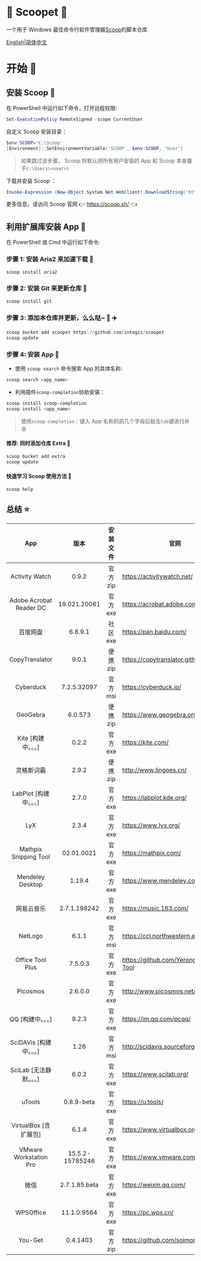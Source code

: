 <div align="left">
<h1 align="left"> 🍨 Scoopet 🍨 </h1>

<p>
一个用于 Windows 最佳命令行软件管理器<a href="https://github.com/lukesampson/scoop">Scoop</a>的脚本仓库
</p>

<p align="left">
        <a href="README.md">English</a>|<a href="README_CN.md">简体中文</a>
</p>
</div>

# 开始 🏃

## 安装 Scoop 🚴

在 PowerShell 中运行如下命令，打开远程权限:

```powershell
Set-ExecutionPolicy RemoteSigned -scope CurrentUser
```

自定义 Scoop 安装目录：

```powershell
$env:SCOOP='C:\Scoop'
[Environment]::SetEnvironmentVariable('SCOOP', $env:SCOOP, 'User')
```

> 如果跳过该步骤， Scoop 将默认把所有用户安装的 App 和 Scoop 本身置于`C:\Users\<user>\`

下载并安装 Scoop ：

```powershell
Invoke-Expression (New-Object System.Net.WebClient).DownloadString('https://get.scoop.sh')
```

更多信息，请访问 Scoop 官网 👉 https://scoop.sh/ 👈

## 利用扩展库安装 App 🚗

在 PowerShell 或 Cmd 中运行如下命令:

### 步骤 1: 安装 Aria2 来加速下载 🚅

```powershell
scoop install aria2
```

### 步骤 2: 安装 Git 来更新仓库 🎫

```powershell
scoop install git
```

### 步骤 3: 添加本仓库并更新，么么哒~ 💋 ✈️

```powershell
scoop bucket add scoopet https://github.com/integzz/scoopet
scoop update
```

### 步骤 4: 安装 App 🚀

- 使用 `scoop search` 命令搜索 App 的具体名称:

```powershell
scoop search <app_name>
```

- 利用插件`scoop-completion`协助安装：

```powershell
scoop install scoop-completion
scoop install <app_name>
```

> 使用`scoop-completion`：键入 App 名称的前几个字母后敲击`tab`键进行补全

#### 推荐: 同时添加仓库 Extra 💯

```powershell
scoop bucket add extra
scoop update
```

#### 快速学习 Scoop 使用方法 📖

```powershell
scoop help
```

## 总结 ⭐️

|           App           |      版本       | 安装文件 | 官网                                    |
| :---------------------: | :-------------: | :------: | --------------------------------------- |
|     Activity Watch      |      0.9.2      | 官方 zip | https://activitywatch.net/              |
| Adobe Acrobat Reader DC |  19.021.20061   | 官方 exe | https://acrobat.adobe.com/              |
|        百度网盘         |     6.8.9.1     | 社区 exe | https://pan.baidu.com/                  |
|     CopyTranslator      |      9.0.1      | 便携 zip | https://copytranslator.github.io/       |
|        Cyberduck        |   7.2.5.32097   | 官方 msi | https://cyberduck.io/                   |
|        GeoGebra         |     6.0.573     | 便携 zip | https://www.geogebra.org/               |
|   Kite [构建中。。。]   |      0.2.2      | 官方 exe | https://kite.com/                       |
|       灵格斯词霸        |      2.9.2      | 便携 zip | http://www.lingoes.cn/                  |
| LabPlot [构建中。。。]  |      2.7.0      | 官方 exe | https://labplot.kde.org/                |
|           LyX           |      2.3.4      | 官方 exe | https://www.lyx.org/                    |
|  Mathpix Snipping Tool  |   02.01.0021    | 官方 exe | https://mathpix.com/                    |
|    Mendeley Desktop     |     1.19.4      | 官方 exe | https://www.mendeley.com/               |
|       网易云音乐        |  2.7.1.198242   | 官方 exe | https://music.163.com/                  |
|         NetLogo         |      6.1.1      | 官方 msi | https://ccl.northwestern.edu/netlogo/   |
|    Office Tool Plus     |     7.5.0.3     | 官方 exe | https://github.com/YerongAI/Office-Tool |
|        Picosmos         |     2.6.0.0     | 官方 exe | http://www.picosmos.net/                |
|    QQ [构建中。。。]    |      9.2.3      | 官方 exe | https://im.qq.com/pcqq/                 |
| SciDAVis [构建中。。。] |      1.26       | 官方 msi | http://scidavis.sourceforge.net         |
| SciLab [无法静默。。。] |      6.0.2      | 官方 exe | https://www.scilab.org/                 |
|         uTools          |   0.8.9-beta    | 官方 exe | https://u.tools/                        |
|  VirtualBox [含扩展包]  |      6.1.4      | 官方 exe | https://www.virtualbox.org/             |
| VMware Workstation Pro  | 15.5.2-15785246 | 官方 exe | https://www.vmware.com/                 |
|          微信           |  2.7.1.85.beta  | 官方 exe | https://weixin.qq.com/                  |
|        WPSOffice        |   11.1.0.9564   | 官方 exe | https://pc.wps.cn/                      |
|         You-Get         |    0.4.1403     | 官方 zip | https://github.com/soimort/you-get      |
